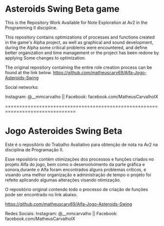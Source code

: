 # Asteroids Swing Beta game
This is the Repository Work Available for Note Exploration at Av2 in the Programming II discipline.

This repository contains optimizations of processes and functions created in the game's Alpha project, as well as
graphical and sound development, during the Alpha some critical problems were encountered,
and define better organization and time management or the project has been redone by applying
Some changes to optimization.

The original repository containing the entire role creation process can be found at the link below.
https://github.com/matheuscarv69/Alfa-Jogo-Asteroids-Swing

Social networks:

Instagram: @__mmcarvalho || Facebook: facebook.com/MatheusCarvalhoIX

===============================================================================
# Jogo Asteroides Swing Beta
Este é o repositório do Trabalho Avaliativo para obtenção de nota na Av2 na disciplina de Programação II.

Esse repositório contém otimizações dos processos e funções criados no projeto Alfa do jogo, bem como
o desenvolvimento da parte gráfica e sonora,durante o Alfa foram encontrados alguns problemas críticos, 
e visando uma melhor organização e administração de tempo o projeto foi refeito aplicando 
algumas alterações visando otimização.

O repositório original contendo todo o processo de criação de funções pode ser encontrado no link abaixo.

https://github.com/matheuscarv69/Alfa-Jogo-Asteroids-Swing

Redes Sociais: Instagram: @__mmcarvalho || Facebook: facebook.com/MatheusCarvalhoIX
